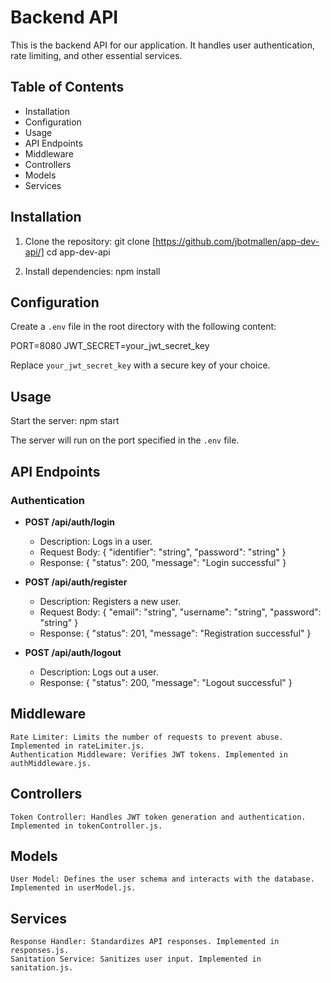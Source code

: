# Backend API

This is the backend API for our application. It handles user authentication, rate limiting, and other essential services.

## Table of Contents

- Installation
- Configuration
- Usage
- API Endpoints
- Middleware
- Controllers
- Models
- Services

## Installation

1. Clone the repository:
    git clone [https://github.com/jbotmallen/app-dev-api/]
    cd app-dev-api

2. Install dependencies:
    npm install

## Configuration

Create a `.env` file in the root directory with the following content:

PORT=8080
JWT_SECRET=your_jwt_secret_key

Replace `your_jwt_secret_key` with a secure key of your choice.

## Usage

Start the server:
npm start

The server will run on the port specified in the `.env` file.

## API Endpoints

### Authentication

- **POST /api/auth/login**
  - Description: Logs in a user.
  - Request Body:
    {
      "identifier": "string",
      "password": "string"
    }
  - Response:
    {
      "status": 200,
      "message": "Login successful"
    }

- **POST /api/auth/register**
  - Description: Registers a new user.
  - Request Body:
    {
      "email": "string",
      "username": "string",
      "password": "string"
    }
  - Response:
    {
      "status": 201,
      "message": "Registration successful"
    }

- **POST /api/auth/logout**
  - Description: Logs out a user.
  - Response:
    {
      "status": 200,
      "message": "Logout successful"
    }

## Middleware
    Rate Limiter: Limits the number of requests to prevent abuse. Implemented in rateLimiter.js.
    Authentication Middleware: Verifies JWT tokens. Implemented in authMiddleware.js.

## Controllers
    Token Controller: Handles JWT token generation and authentication. Implemented in tokenController.js.

## Models
    User Model: Defines the user schema and interacts with the database. Implemented in userModel.js.

## Services
    Response Handler: Standardizes API responses. Implemented in responses.js.
    Sanitation Service: Sanitizes user input. Implemented in sanitation.js.
